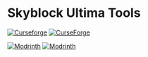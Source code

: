 # Skyblock Ultima Tools

[![Curseforge](http://cf.way2muchnoise.eu/versions/For%20MC_315068_all.svg)](https://www.curseforge.com/minecraft/mc-mods/skyblock-ultima-tools)
[![CurseForge](http://cf.way2muchnoise.eu/full_315068_downloads.svg)](https://www.curseforge.com/minecraft/mc-mods/skyblock-ultima-tools)

[![Modrinth](https://modrinth-utils.vercel.app/api/badge/versions?id=fM4ceeVu&logo=true)](https://modrinth.com/mod/skyblock-ultima-tools)
[![Modrinth](https://modrinth-utils.vercel.app/api/badge/downloads?id=fM4ceeVu&logo=true)](https://modrinth.com/mod/skyblock-ultima-tools)